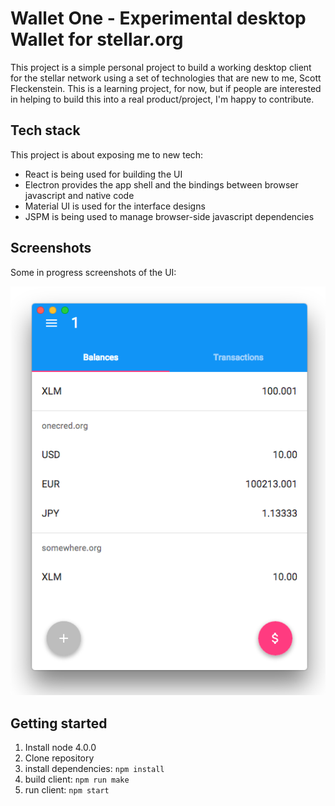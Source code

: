 # Wallet One - Experimental desktop Wallet for stellar.org

This project is a simple personal project to build a working desktop client for the stellar network using a set of technologies that are new to me, Scott Fleckenstein.  This is a learning project, for now, but if people are interested in helping to build this into a real product/project, I'm happy to contribute.

## Tech stack

This project is about exposing me to new tech:

- React is being used for building the UI
- Electron provides the app shell and the bindings between browser javascript and native code
- Material UI is used for the interface designs
- JSPM is being used to manage browser-side javascript dependencies

## Screenshots

Some in progress screenshots of the UI:

![Screenshot](https://github.com/nullstyle/wallet-one/blob/master/screenshots/account.png?raw=true)



## Getting started

1. Install node 4.0.0
2. Clone repository
3. install dependencies: `npm install`
4. build client: `npm run make`
5. run client: `npm start`


